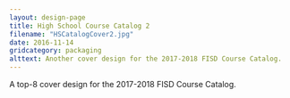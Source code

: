 ```yaml
---
layout: design-page
title: High School Course Catalog 2
filename: "HSCatalogCover2.jpg"
date: 2016-11-14
gridcategory: packaging
alttext: Another cover design for the 2017-2018 FISD Course Catalog.
---
```

A top-8 cover design for the 2017-2018 FISD Course Catalog.